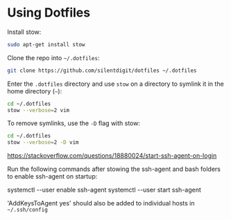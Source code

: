 # Using Dotfiles

Install stow:

```bash
sudo apt-get install stow
```

Clone the repo into `~/.dotfiles`:

```bash
git clone https://github.com/silentdigit/dotfiles ~/.dotfiles
```

Enter the `.dotfiles` directory and use `stow` on a directory to symlink it in the home directory (`~`):

```bash
cd ~/.dotfiles
stow --verbose=2 vim
```

To remove symlinks, use the `-D` flag with stow:

```bash
cd ~/.dotfiles
stow --verbose=2 -D vim
```

https://stackoverflow.com/questions/18880024/start-ssh-agent-on-login

Run the following commands after stowing the ssh-agent and bash folders to enable ssh-agent on startup:

systemctl --user enable ssh-agent
systemctl --user start ssh-agent

'AddKeysToAgent yes' should also be added to individual hosts in `~/.ssh/config`
